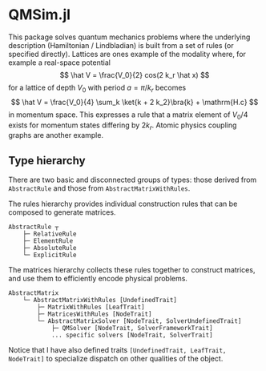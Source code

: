 # QMSim.jl

This package solves quantum mechanics problems where the underlying description (Hamiltonian / Lindbladian) is built from a set of rules (or specified directly).  Lattices are ones example of the modality where, for example a real-space potential
$$
\hat V = \frac{V_0}{2} cos(2 k_r \hat x)
$$
for a lattice of depth $V_0$ with period $a = \pi / k_r$ becomes
$$
\hat V = \frac{V_0}{4} \sum_k \ket{k + 2 k_2}\bra{k} + \mathrm{H.c}
$$
in momentum space.
This expresses a rule that a matrix element of $V_0/4$ exists for momentum states differing by $2 k_r$.  Atomic physics coupling graphs are another example.

## Type hierarchy

There are two basic and disconnected groups of types: those derived from `AbstractRule` and those from `AbstractMatrixWithRules`.

The rules hierarchy provides individual construction rules that can be composed to generate matrices.
```
AbstractRule ┬
    ├─ RelativeRule 
    ├─ ElementRule
    ├─ AbsoluteRule
    └─ ExplicitRule
```

The matrices hierarchy collects these rules together to construct matrices, and use them to efficiently encode physical problems.
```
AbstractMatrix
    └─ AbstractMatrixWithRules [UndefinedTrait]
        ├─ MatrixWithRules [LeafTrait]
        ├─ MatricesWithRules [NodeTrait]
        └─ AbstractMatrixSolver [NodeTrait, SolverUndefinedTrait]
            ├─ QMSolver [NodeTrait, SolverFrameworkTrait]
            ... specific solvers [NodeTrait, SolverTrait]
```
Notice that I have also defined traits `[UndefinedTrait, LeafTrait, NodeTrait]` to specialize dispatch on other qualities of the object.
